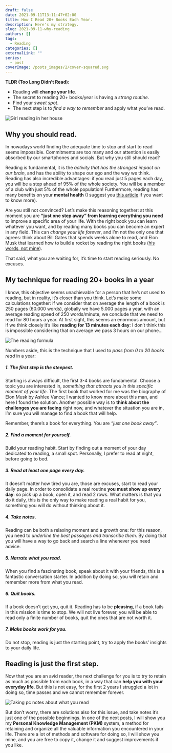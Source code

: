 ```yaml
---
draft: false
date: 2021-09-11T13:11:47+02:00
title: How I Read 20+ Books Each Year.
description: Here's my strategy.
slug: 2021-09-11-why-reading
authors: []
tags:
  - Reading
categories: []
externalLink: ""
series:
  - post
coverImage: /posts_images/2/cover-squared.svg
---
```

**TLDR (Too Long Didn’t Read):**

* Reading will **change your life**.
* The secret to reading 20+ books/year is having a *strong routine*.
* Find your *sweet spot*.
* The next step is to *find a way to remember* and apply what you’ve read.

![Girl reading in her house](/posts_images/2/reading-time.svg)

## Why you should read.

In nowadays world finding the adequate time to stop and start to read seems impossible. Commitments are too many and our attention is easily absorbed by our smartphones and socials. But why you still should read?

Reading is fundamental, it is the *activity that has the strongest impact on our brain*, and has the ability to shape our ego and the way we think. 
Reading has also incredible advantages: if you read just 5 pages each day, you will be a step ahead of 95% of the whole society. You will be a member of a club with just 5% of the whole population!
Furthermore, reading has many benefits on your **mental health** (I suggest you [this article](https://comfyliving.net/reading-statistics/#interesting-facts-about-reading-and-mental-health) if you want to know more).

Are you still not convinced? Let’s make this reasoning together: at this moment you are **“just one step away” from learning everything you need** to improve a specific area of your life. With the right book you can learn whatever you want, and by reading many books you can become an expert in any field. This can *change your life forever*, and I’m not the only one that agrees: think about Bill Gates that spends weeks alone to read, and Elon Musk that learned how to build a rocket by reading the right books ([his words, not mine](https://www.inc.com/marissa-levin/reading-habits-of-the-most-successful-leaders-that.html)).

That said, what you are waiting for, it’s time to start reading seriously. No excuses.

## My technique for reading 20+ books in a year

I know, this objective seems unachievable for a person that he’s not used to reading, but in reality, it’s closer than you think.
Let’s make some calculations together: if we consider that on average the length of a book is 250 pages (60.000 words), globally we have 5.000 pages a year, with an average reading speed of 250 words/minute, we conclude that we need to read for 80 hours a year. 
At first sight, this seems an enormous amount, but if we think closely it’s like **reading for 13 minutes each day**: I don’t think this is impossible considering that on average we pass 3 hours on our phone… 

![The reading formula](/posts_images/2/reading-formula.svg)

Numbers aside, this is the technique that I used to *pass from 0 to 20 books read* in a year: 

##### 1. The first step is the steepest.

Starting is always difficult, the first 3-4 books are fundamental. Choose a topic you are interested in, *something that attracts you in this specific moment of your life*. 
The first book that worked for me was the biography of Elon Musk by Ashlee Vance; I wanted to know more about this man, and here I found the solution. 
Another possible way is to **think about the challenges you are facing** right now, and whatever the situation you are in, I’m sure you will manage to find a book that will help. 

Remember, there’s a book for everything. You are *“just one book away”*.

##### 2. Find a moment for yourself.

Build your reading habit. Start by finding out a moment of your day dedicated to reading, a small spot. Personally, I prefer to read at night, before going to bed.

##### 3. Read at least one page every day.

It doesn’t matter how tired you are, those are excuses, start to read your daily page. In order to consolidate a real routine **you must show up every day**: so pick up a book, open it, and read 2 rows. What matters is that you do it daily, this is the only way to make reading a real habit for you, something you will do without thinking about it.

##### 4. Take notes.

Reading can be both a relaxing moment and a growth one: for this reason, you need to *underline the best passages and transcribe them*. By doing that you will have a way to go back and search a line whenever you need advice. 

##### 5. Narrate what you read.

When you find a fascinating book, speak about it with your friends, this is a fantastic conversation starter. In addition by doing so, you will retain and remember more from what you read. 

##### 6. Quit books.

If a book doesn’t get you, quit it. Reading has to be **pleasing**, if a book fails in this mission is time to stop. We will not live forever, you will be able to read only a finite number of books, quit the ones that are not worth it.

##### 7. Make books work for you.

Do not stop, reading is just the starting point, try to apply the books’ insights to your daily life.

## Reading is just the first step.

Now that you are an avid reader, the next challenge for you is to try to retain as much as possible from each book, in a way that can **help you with your everyday life**. But this is not easy, for the first 2 years I struggled a lot in doing so, time passes and we cannot remember forever. 

![Taking pc notes about what you read](/posts_images/2/take-notes.svg)

But don’t worry, there are solutions also for this issue, and take notes it’s just one of the possible beginnings. In one of the next posts, I will show you my **Personal Knowledge Management (PKM)** system, a method for retaining and organize all the valuable information you encountered in your life. There are a lot of methods and software for doing so, I will show you mine, and you are free to copy it, change it and suggest improvements if you like.